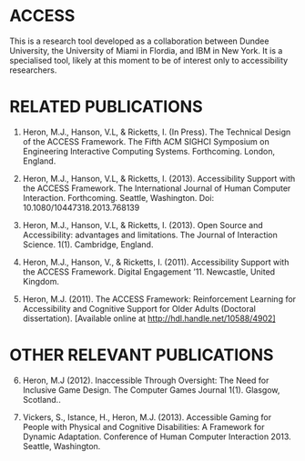 ACCESS
======

This is a research tool developed as a collaboration between Dundee University, the University of Miami in Flordia, and IBM in New York.  It is a specialised tool, likely at this moment to be of interest only to accessibility researchers.

RELATED PUBLICATIONS
====================

1.  Heron, M.J., Hanson, V.L, & Ricketts, I. (In Press).  The Technical Design of the ACCESS Framework.   The Fifth ACM SIGHCI Symposium on Engineering Interactive Computing Systems. Forthcoming.  London, England.

2.	Heron, M.J., Hanson, V.L, & Ricketts, I. (2013).  Accessibility Support with the ACCESS Framework.   The International Journal of Human Computer Interaction. Forthcoming. Seattle, Washington. Doi: 10.1080/10447318.2013.768139

3.	Heron, M.J., Hanson, V.L, & Ricketts, I. (2013).  Open Source and Accessibility: advantages and limitations.   The Journal of Interaction Science. 1(1).  Cambridge, England.

4.	Heron, M.J., Hanson, V., & Ricketts, I. (2011).  Accessibility Support with the ACCESS Framework.   Digital Engagement ’11. Newcastle, United Kingdom.

5.	Heron, M.J. (2011).  The ACCESS Framework: Reinforcement Learning for Accessibility and Cognitive Support for Older Adults (Doctoral dissertation).  [Available online at http://hdl.handle.net/10588/4902]


OTHER RELEVANT PUBLICATIONS
===========================

6.  Heron, M.J (2012).  Inaccessible Through Oversight: The Need for Inclusive Game Design.   The Computer Games Journal 1(1). Glasgow, Scotland..  

7.  Vickers, S., Istance, H., Heron, M.J. (2013).  Accessible Gaming for People with Physical and Cognitive Disabilities: A Framework for Dynamic Adaptation.   Conference of Human Computer Interaction 2013. Seattle, Washington.
